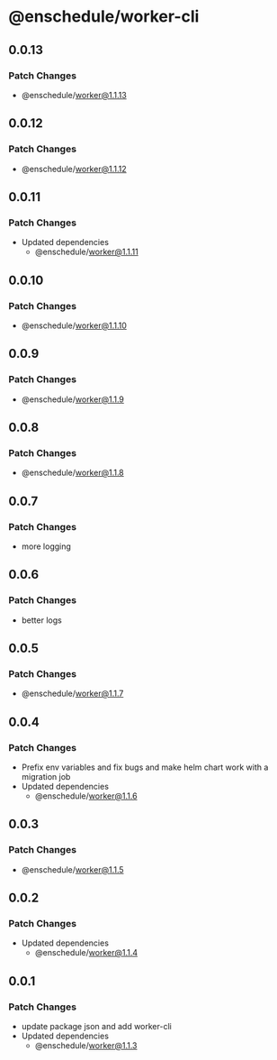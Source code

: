 # @enschedule/worker-cli

## 0.0.13

### Patch Changes

- @enschedule/worker@1.1.13

## 0.0.12

### Patch Changes

- @enschedule/worker@1.1.12

## 0.0.11

### Patch Changes

- Updated dependencies
  - @enschedule/worker@1.1.11

## 0.0.10

### Patch Changes

- @enschedule/worker@1.1.10

## 0.0.9

### Patch Changes

- @enschedule/worker@1.1.9

## 0.0.8

### Patch Changes

- @enschedule/worker@1.1.8

## 0.0.7

### Patch Changes

- more logging

## 0.0.6

### Patch Changes

- better logs

## 0.0.5

### Patch Changes

- @enschedule/worker@1.1.7

## 0.0.4

### Patch Changes

- Prefix env variables and fix bugs and make helm chart work with a migration job
- Updated dependencies
  - @enschedule/worker@1.1.6

## 0.0.3

### Patch Changes

- @enschedule/worker@1.1.5

## 0.0.2

### Patch Changes

- Updated dependencies
  - @enschedule/worker@1.1.4

## 0.0.1

### Patch Changes

- update package json and add worker-cli
- Updated dependencies
  - @enschedule/worker@1.1.3
